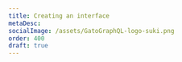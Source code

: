 ```yaml
---
title: Creating an interface
metaDesc:
socialImage: /assets/GatoGraphQL-logo-suki.png
order: 400
draft: true
---
```


